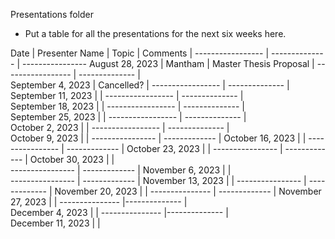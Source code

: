 Presentations folder
* Put a table for all the presentations for the next six weeks here.

Date               | Presenter Name |       Topic        |      Comments      | 
-----------------  | -------------- |  ----------------
August 28, 2023    | Mantham        | Master Thesis Proposal |
-----------------  | -------------- |  
September 4, 2023  | Cancelled?     | 
-----------------  | -------------- |  
September 11, 2023 |                | 
-----------------  | -------------- |  
September 18, 2023 |                | 
-----------------  | -------------- |  
September 25, 2023 |                | 
-----------------  | -------------- |  
October 2, 2023    |                | 
-----------------  | -------------- |  
October 9, 2023    |                |
----------------   | -------------  |
October 16, 2023   |                |
----------------   | -------------  |
October 23, 2023   |                |
----------------   | -------------  |
October 30, 2023   |                |                          
----------------   | -------------  |
November 6, 2023   |                |          
----------------   | -------------  |
November 13, 2023  |                |
----------------   | -------------  | 
November 20, 2023  |                | 
---------------    | -------------  | 
November 27, 2023  |                |
---------------    |--------------  |    
December 4, 2023   |                |
---------------    |--------------  |    
December 11, 2023  |                |   
